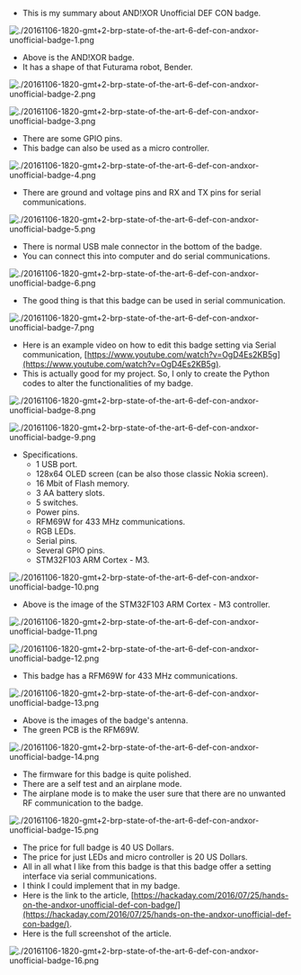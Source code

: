 * This is my summary about AND!XOR Unofficial DEF CON badge.

![./20161106-1820-gmt+2-brp-state-of-the-art-6-def-con-andxor-unofficial-badge-1.png](./20161106-1820-gmt+2-brp-state-of-the-art-6-def-con-andxor-unofficial-badge-1.png)

* Above is the AND!XOR badge.
* It has a shape of that Futurama robot, Bender.

![./20161106-1820-gmt+2-brp-state-of-the-art-6-def-con-andxor-unofficial-badge-2.png](./20161106-1820-gmt+2-brp-state-of-the-art-6-def-con-andxor-unofficial-badge-2.png)

![./20161106-1820-gmt+2-brp-state-of-the-art-6-def-con-andxor-unofficial-badge-3.png](./20161106-1820-gmt+2-brp-state-of-the-art-6-def-con-andxor-unofficial-badge-3.png)

* There are some GPIO pins.
* This badge can also be used as a micro controller.

![./20161106-1820-gmt+2-brp-state-of-the-art-6-def-con-andxor-unofficial-badge-4.png](./20161106-1820-gmt+2-brp-state-of-the-art-6-def-con-andxor-unofficial-badge-4.png)

* There are ground and voltage pins and RX and TX pins for serial communications.

![./20161106-1820-gmt+2-brp-state-of-the-art-6-def-con-andxor-unofficial-badge-5.png](./20161106-1820-gmt+2-brp-state-of-the-art-6-def-con-andxor-unofficial-badge-5.png)

* There is normal USB male connector in the bottom of the badge.
* You can connect this into computer and do serial communications.

![./20161106-1820-gmt+2-brp-state-of-the-art-6-def-con-andxor-unofficial-badge-6.png](./20161106-1820-gmt+2-brp-state-of-the-art-6-def-con-andxor-unofficial-badge-6.png)

* The good thing is that this badge can be used in serial communication.

![./20161106-1820-gmt+2-brp-state-of-the-art-6-def-con-andxor-unofficial-badge-7.png](./20161106-1820-gmt+2-brp-state-of-the-art-6-def-con-andxor-unofficial-badge-7.png)

* Here is an example video on how to edit this badge setting via Serial communication, [https://www.youtube.com/watch?v=OgD4Es2KB5g](https://www.youtube.com/watch?v=OgD4Es2KB5g).
* This is actually good for my project. So, I only to create the Python codes to alter the functionalities of my badge.

![./20161106-1820-gmt+2-brp-state-of-the-art-6-def-con-andxor-unofficial-badge-8.png](./20161106-1820-gmt+2-brp-state-of-the-art-6-def-con-andxor-unofficial-badge-8.png)

![./20161106-1820-gmt+2-brp-state-of-the-art-6-def-con-andxor-unofficial-badge-9.png](./20161106-1820-gmt+2-brp-state-of-the-art-6-def-con-andxor-unofficial-badge-9.png)

* Specifications.
    * 1 USB port.
    * 128x64 OLED screen (can be also those classic Nokia screen).
    * 16 Mbit of Flash memory.
    * 3 AA battery slots.
    * 5 switches.
    * Power pins.
    * RFM69W for 433 MHz communications.
    * RGB LEDs.
    * Serial pins.
    * Several GPIO pins.
    * STM32F103 ARM Cortex - M3.

![./20161106-1820-gmt+2-brp-state-of-the-art-6-def-con-andxor-unofficial-badge-10.png](./20161106-1820-gmt+2-brp-state-of-the-art-6-def-con-andxor-unofficial-badge-10.png)

* Above is the image of the STM32F103 ARM Cortex - M3 controller.

![./20161106-1820-gmt+2-brp-state-of-the-art-6-def-con-andxor-unofficial-badge-11.png](./20161106-1820-gmt+2-brp-state-of-the-art-6-def-con-andxor-unofficial-badge-11.png)

![./20161106-1820-gmt+2-brp-state-of-the-art-6-def-con-andxor-unofficial-badge-12.png](./20161106-1820-gmt+2-brp-state-of-the-art-6-def-con-andxor-unofficial-badge-12.png)

* This badge has a RFM69W for 433 MHz communications.

![./20161106-1820-gmt+2-brp-state-of-the-art-6-def-con-andxor-unofficial-badge-13.png](./20161106-1820-gmt+2-brp-state-of-the-art-6-def-con-andxor-unofficial-badge-13.png)

* Above is the images of the badge's antenna.
* The green PCB is the RFM69W.

![./20161106-1820-gmt+2-brp-state-of-the-art-6-def-con-andxor-unofficial-badge-14.png](./20161106-1820-gmt+2-brp-state-of-the-art-6-def-con-andxor-unofficial-badge-14.png)

* The firmware for this badge is quite polished.
* There are a self test and an airplane mode.
* The airplane mode is to make the user sure that there are no unwanted RF communication to the badge.

![./20161106-1820-gmt+2-brp-state-of-the-art-6-def-con-andxor-unofficial-badge-15.png](./20161106-1820-gmt+2-brp-state-of-the-art-6-def-con-andxor-unofficial-badge-15.png)

* The price for full badge is 40 US Dollars.
* The price for just LEDs and micro controller is 20 US Dollars.
* All in all what I like from this badge is that this badge offer a setting interface via serial communications.
* I think I could implement that in my badge.
* Here is the link to the article, [https://hackaday.com/2016/07/25/hands-on-the-andxor-unofficial-def-con-badge/](https://hackaday.com/2016/07/25/hands-on-the-andxor-unofficial-def-con-badge/).
* Here is the full screenshot of the article.

![./20161106-1820-gmt+2-brp-state-of-the-art-6-def-con-andxor-unofficial-badge-16.png](./20161106-1820-gmt+2-brp-state-of-the-art-6-def-con-andxor-unofficial-badge-16.png)